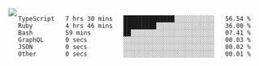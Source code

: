 

<a href="https://github.com/anuraghazra/github-readme-stats">
  <img align="left" src="https://github-readme-stats.vercel.app/api?username=kfly8&count_private=true&show_icons=true&theme=calm" />
</a>


<!--START_SECTION:waka-->

```text
TypeScript   7 hrs 30 mins   ██████████████░░░░░░░░░░░   56.54 %
Ruby         4 hrs 46 mins   █████████░░░░░░░░░░░░░░░░   36.00 %
Bash         59 mins         ██░░░░░░░░░░░░░░░░░░░░░░░   07.41 %
GraphQL      0 secs          ░░░░░░░░░░░░░░░░░░░░░░░░░   00.03 %
JSON         0 secs          ░░░░░░░░░░░░░░░░░░░░░░░░░   00.02 %
Other        0 secs          ░░░░░░░░░░░░░░░░░░░░░░░░░   00.01 %
```

<!--END_SECTION:waka-->
